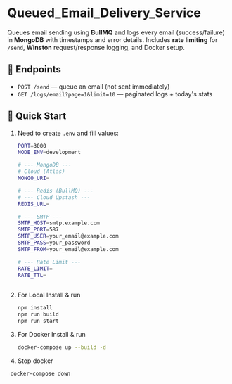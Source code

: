 # Queued_Email_Delivery_Service 

Queues email sending using **BullMQ** and logs every email (success/failure) in **MongoDB** with timestamps and error details. Includes **rate limiting** for `/send`, **Winston** request/response logging, and Docker setup.

## 📌 Endpoints
- `POST /send` — queue an email (not sent immediately)
- `GET /logs/email?page=1&limit=10` — paginated logs + today's stats

## 🚀 Quick Start
1. Need to create `.env` and fill values:
    ```bash
   PORT=3000
   NODE_ENV=development
   
   # --- MongoDB ---
   # Cloud (Atlas)
   MONGO_URI=
   
   # --- Redis (BullMQ) ---
   # --- Cloud Upstash ---
   REDIS_URL=
   
   # --- SMTP ---
   SMTP_HOST=smtp.example.com
   SMTP_PORT=587
   SMTP_USER=your_email@example.com
   SMTP_PASS=your_password
   SMTP_FROM=your_email@example.com
   
   # --- Rate Limit ---
   RATE_LIMIT=
   RATE_TTL=
     
2. For Local Install & run
   ```bash
   npm install
   npm run build
   npm run start
   
3. For Docker Install & run
   ```bash
   docker-compose up --build -d

4. Stop docker
```bash
 docker-compose down

